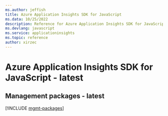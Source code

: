 ```yaml
---
ms.author: jeffish
title: Azure Application Insights SDK for JavaScript
ms.data: 10/25/2022
description: Reference for Azure Application Insights SDK for JavaScript
ms.devlang: javascript
ms.service: applicationinsights
ms.topic: reference
author: xirzec
---
```

# Azure Application Insights SDK for JavaScript - latest

## Management packages - latest
[!INCLUDE [mgmt-packages](application-insights-mgmt-index.md)]